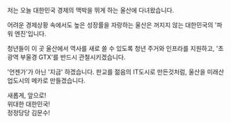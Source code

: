 저는 오늘 대한민국 경제의 맥박을 뛰게 하는 울산에 다녀왔습니다.   

어려운 경제상황 속에서도 높은 성장률을 자랑하는 울산은 꺼지지 않는 대한민국의 '파워 엔진'입니다.  

청년들이 이 곳 울산에서 역사를 새로 쓸 수 있도록 청년 주거와 인프라를 지원하고, '초광역 부울경 GTX'를 반드시 관철시키겠습니다.    

'언젠가'가 아닌 '지금' 하겠습니다. 판교를 젊음의 IT도시로 만든것처럼, 울산을 미래산업도시의 메카로 만들겠습니다.  

새롭게, 앞으로!  
위대한 대한민국!  
정정당당 김문수!